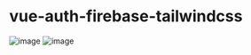 # vue-auth-firebase-tailwindcss
 
![image](https://user-images.githubusercontent.com/61545926/152894966-a39403bd-7d58-44cc-aaeb-a997573a8fa9.png)
![image](https://user-images.githubusercontent.com/61545926/152895147-05272bcd-7740-44a3-a342-8d52e43df2de.png)
